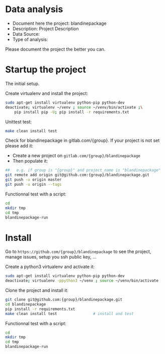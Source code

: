 # Data analysis
- Document here the project: blandinepackage
- Description: Project Description
- Data Source:
- Type of analysis:

Please document the project the better you can.

# Startup the project

The initial setup.

Create virtualenv and install the project:
```bash
sudo apt-get install virtualenv python-pip python-dev
deactivate; virtualenv ~/venv ; source ~/venv/bin/activate ;\
    pip install pip -U; pip install -r requirements.txt
```

Unittest test:
```bash
make clean install test
```

Check for blandinepackage in gitlab.com/{group}.
If your project is not set please add it:

- Create a new project on `gitlab.com/{group}/blandinepackage`
- Then populate it:

```bash
##   e.g. if group is "{group}" and project_name is "blandinepackage"
git remote add origin git@github.com:{group}/blandinepackage.git
git push -u origin master
git push -u origin --tags
```

Functionnal test with a script:

```bash
cd
mkdir tmp
cd tmp
blandinepackage-run
```

# Install

Go to `https://github.com/{group}/blandinepackage` to see the project, manage issues,
setup you ssh public key, ...

Create a python3 virtualenv and activate it:

```bash
sudo apt-get install virtualenv python-pip python-dev
deactivate; virtualenv -ppython3 ~/venv ; source ~/venv/bin/activate
```

Clone the project and install it:

```bash
git clone git@github.com:{group}/blandinepackage.git
cd blandinepackage
pip install -r requirements.txt
make clean install test                # install and test
```
Functionnal test with a script:

```bash
cd
mkdir tmp
cd tmp
blandinepackage-run
```
